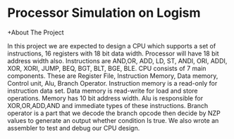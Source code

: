# Processor Simulation on Logism

+About The Project

In this project we are expected to design a CPU which supports a set of instructions, 16 registers with 18 bit data width. Processor will have 18 bit address width also. Instructions are AND,OR, ADD, LD, ST, ANDI, ORI, ADDI, XOR, XORI, JUMP, BEQ, BGT, BLT, BGE, BLE. CPU consists of 7 main components. These are Register File, Instruction Memory, Data memory, Control unit, Alu, Branch Operator. Instruction memory is a read-only for instruction data set. Data memory is read-write for load and store operations. Memory has 10 bit address width. Alu is responsible for XOR,OR,ADD,AND and immediate types of these instructions. Branch operator is a part that we decode the branch opcode then decide by NZP values to generate an output whether condition Is true. We also wrote an assembler to test and debug our CPU design.